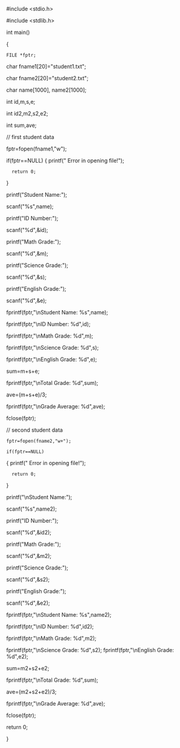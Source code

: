 #include <stdio.h>

#include <stdlib.h>


int main()

{


    FILE *fptr;
    
   char fname1[20]="student1.txt";
   
   char fname2[20]="student2.txt";
   
   char name[1000], name2[1000];
   
   int id,m,s,e;
   
   int id2,m2,s2,e2;
   
   int sum,ave;

// first student data

   fptr=fopen(fname1,"w");	

   if(fptr==NULL)
   {
      printf(" Error in opening file!");
      
      return 0;
   }

  printf("Student Name:");
  
  scanf("%s",name);
  
  printf("ID Number:");
  
  scanf("%d",&id);
  
  printf("Math Grade:");
  
  scanf("%d",&m);
  
  printf("Science Grade:");
  
  scanf("%d",&s);
  
  printf("English Grade:");
  
  scanf("%d",&e);



 fprintf(fptr,"\nStudent Name: %s",name);
 
 fprintf(fptr,"\nID Number: %d",id);
 
 fprintf(fptr,"\nMath Grade: %d",m);
 
 fprintf(fptr,"\nScience Grade: %d",s);
 
 fprintf(fptr,"\nEnglish Grade: %d",e);
 
 sum=m+s+e;
 
 fprintf(fptr,"\nTotal Grade: %d",sum);
 
 ave=(m+s+e)/3;
 
 fprintf(fptr,"\nGrade Average: %d",ave);
 
 fclose(fptr);


// second student data  

    fptr=fopen(fname2,"w+");	
    
    if(fptr==NULL)
    
   {
      printf(" Error in opening file!");
      
      return 0;
      
   }

  printf("\nStudent Name:");
  
  scanf("%s",name2);
  
  printf("ID Number:");
  
  scanf("%d",&id2);
  
  printf("Math Grade:");
  
  scanf("%d",&m2);
  
  printf("Science Grade:");
  
  scanf("%d",&s2);
  
  printf("English Grade:");
  
  scanf("%d",&e2);


 fprintf(fptr,"\nStudent Name: %s",name2);
 
 fprintf(fptr,"\nID Number: %d",id2);
 
 fprintf(fptr,"\nMath Grade: %d",m2);
 
 fprintf(fptr,"\nScience Grade: %d",s2);
 fprintf(fptr,"\nEnglish Grade: %d",e2);
 
  sum=m2+s2+e2;
  
 fprintf(fptr,"\nTotal Grade: %d",sum);
 
  ave=(m2+s2+e2)/3;
  
 fprintf(fptr,"\nGrade Average: %d",ave);
 
  fclose(fptr);

   return 0;
   
}
